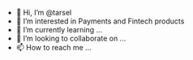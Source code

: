 - 👋 Hi, I’m @tarsel
- 👀 I’m interested in Payments and Fintech products
- 🌱 I’m currently learning ...
- 💞️ I’m looking to collaborate on ...
- 📫 How to reach me ...

<!---
tarsel/tarsel is a ✨ special ✨ repository because its `README.md` (this file) appears on your GitHub profile.
You can click the Preview link to take a look at your changes.
--->
